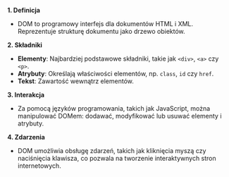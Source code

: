 **1. Definicja**

- DOM to programowy interfejs dla dokumentów HTML i XML. Reprezentuje strukturę dokumentu jako drzewo obiektów.

**2. Składniki**

- **Elementy**: Najbardziej podstawowe składniki, takie jak `<div>`, `<a>` czy `<p>`.
- **Atrybuty**: Określają właściwości elementów, np. `class`, `id` czy `href`.
- **Tekst**: Zawartość wewnątrz elementów.

**3. Interakcja**

- Za pomocą języków programowania, takich jak JavaScript, można manipulować DOMem: dodawać, modyfikować lub usuwać elementy i atrybuty.

**4. Zdarzenia**

- DOM umożliwia obsługę zdarzeń, takich jak kliknięcia myszą czy naciśnięcia klawisza, co pozwala na tworzenie interaktywnych stron internetowych.